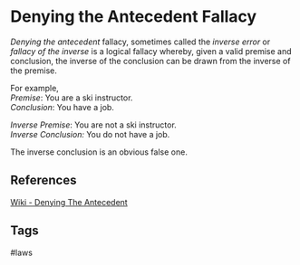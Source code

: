 # Denying the Antecedent Fallacy

*Denying the antecedent* fallacy, sometimes called the *inverse error* or *fallacy of the inverse* is a logical fallacy whereby, given a valid premise and conclusion, the inverse of the conclusion can be drawn from the inverse of the premise.  

For example,  
*Premise*: You are a ski instructor.  
*Conclusion*: You have a job.

*Inverse Premise*: You are not a ski instructor.  
*Inverse Conclusion:* You do not have a job.  

The inverse conclusion is an obvious false one.  

## References
[Wiki - Denying The Antecedent](https://en.wikipedia.org/wiki/Denying_the_antecedent)

## Tags
#laws
